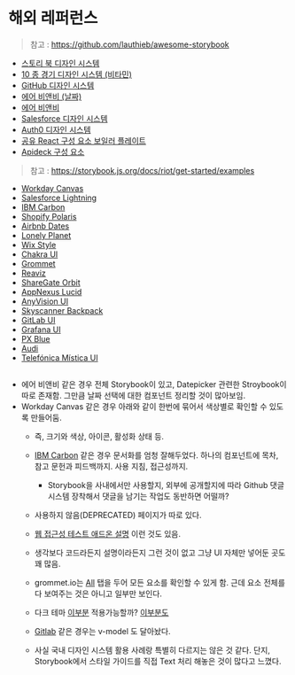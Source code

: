 # 해외 레퍼런스

> 참고 : https://github.com/lauthieb/awesome-storybook

- [스토리 북 디자인 시스템](https://storybooks-official.netlify.com/)
- [10 종 경기 디자인 시스템 (비타민)](https://decathlon.github.io/vitamin-web)
- [GitHub 디자인 시스템](https://primer.github.io/storybook/)
- [에어 비앤비 (날짜)](https://airbnb.io/react-dates/)
- [에어 비앤비](https://airbnb.io/lunar/?path=/story/apollo-mutation--execute-a-graph-ql-mutation-and-handle-the-response-when-received)
- [Salesforce 디자인 시스템](https://mashmatrix.github.io/react-lightning-design-system/)
- [Auth0 디자인 시스템](https://auth0-cosmos.now.sh/sandbox/)
- [공유 React 구성 요소 보일러 플레이트](https://github.com/shared-components/shared-react-components-example)
- [Apideck 구성 요소](https://www.apideck.design/)



> 참고 : https://storybook.js.org/docs/riot/get-started/examples

- [Workday Canvas](https://workday.github.io/canvas-kit/?path=/story/welcome-getting-started--page)
- [Salesforce Lightning](http://design-system-react-components.herokuapp.com/?path=/story/sldsaccordion--base)
- [IBM Carbon](https://react.carbondesignsystem.com/?path=/story/accordion--accordion)
- [Shopify Polaris](https://main--5d559397bae39100201eedc1.chromatic.com/)
- [Airbnb Dates](http://airbnb.io/react-dates/?path=/story/daterangepicker-drp--default)
- [Lonely Planet](http://lonelyplanet.github.io/backpack-ui/?path=/story/styles--design-tokens)
- [Wix Style](https://www.wix.com/pages/wix-style-react/?path=/story/*)
- [Chakra UI](https://chakra-ui.netlify.app/?path=/story/*)
- [Grommet](https://storybook.grommet.io/?path=/story/all--all)
- [Reaviz](https://reaviz.io/?path=/story/docs-intro--page)
- [ShareGate Orbit](https://orbit.sharegate.design/)
- [AppNexus Lucid](https://appnexus.github.io/lucid/?path=/docs/documentation-introduction--introduction)
- [AnyVision UI](http://storybook.anyvision.co/)
- [Skyscanner Backpack](https://backpack.github.io/storybook/)
- [GitLab UI](https://gitlab-org.gitlab.io/gitlab-ui)
- [Grafana UI](https://developers.grafana.com/ui/latest/index.html)
- [PX Blue](https://pxblue-components.github.io/)
- [Audi](https://react.ui.audi/)
- [Telefónica Mística UI](https://mistica-web.vercel.app/?path=/story/welcome-welcome--mistica)

##  

- 에어 비앤비 같은 경우 전체 Storybook이 있고, Datepicker 관련한 Stroybook이 따로 존재함. 그만큼 날짜 선택에 대한 컴포넌트 정리할 것이 많아보임.
- Workday Canvas 같은 경우 아래와 같이 한번에 묶어서 색상별로 확인할 수 있도록 만들어둠.
  - 즉, 크기와 색상, 아이콘, 활성화 상태 등.

  - [IBM Carbon](https://react.carbondesignsystem.com/?path=/story/accordion--accordion) 같은 경우 문서화를 엄청 잘해두었다. 하나의 컴포넌트에 목차, 참고 문헌과 피드백까지. 사용 지침, 접근성까지.

    - Storybook을 사내에서만 사용할지, 외부에 공개할지에 따라 Github 댓글 시스템 장착해서 댓글을 남기는 작업도 동반하면 어떨까?

  - 사용하지 않음(DEPRECATED) 페이지가 따로 있다.

  - [웹 접근성 테스트 애드온 설명](https://ideveloper2.dev/blog/2020-04-25--storybook-%EC%9E%98-%ED%99%9C%EC%9A%A9%ED%95%98%EA%B8%B0/#-a11y-addon) 이런 것도 있음.

  - 생각보다 코드라든지 설명이라든지 그런 것이 없고 그냥 UI 자체만 넣어둔 곳도 꽤 많음.

  - grommet.io는 [All](https://storybook.grommet.io/?path=/story/all--all) 탭을 두어 모든 요소를 확인할 수 있게 함. 근데 요소 전체를 다 보여주는 것은 아니고 일부만 보인다.

  - 다크 테마 [이부분](https://github.com/AnyVisionltd/anv-ui-style-guide#override-default-values) 적용가능할까? [이부분도](https://github.com/AnyVisionltd/anv-ui-components/tree/development/.storybook/av-theme-addon)

  - [Gitlab](https://gitlab-org.gitlab.io/gitlab-ui/?path=/docs/base-form-form-combobox--default&globals=measureEnabled:false&knob-block=true&knob-category=secondary&knob-disabled=true&knob-loading=true&knob-size=medium&knob-variant=success%20(deprecated)) 같은 경우는 v-model 도 달아놨다.

  - 사실 국내 디자인 시스템 활용 사례랑 특별히 다르지는 않은 것 같다. 단지, Storybook에서 스타일 가이드를 직접 Text 처리 해놓은 것이 많다고 느꼈다.

